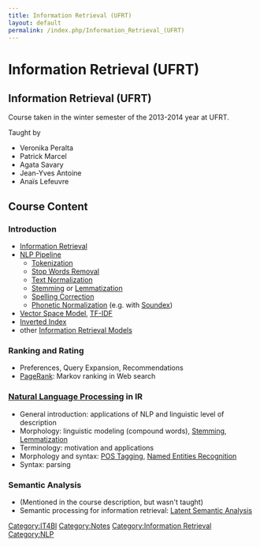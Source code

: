 ```yaml
---
title: Information Retrieval (UFRT)
layout: default
permalink: /index.php/Information_Retrieval_(UFRT)
---
```


# Information Retrieval (UFRT)

## Information Retrieval (UFRT)
Course taken in the winter semester of the 2013-2014 year at UFRT. 

Taught by 
- Veronika Peralta
- Patrick Marcel
- Agata Savary
- Jean-Yves Antoine
- Anaïs Lefeuvre


## Course Content
### Introduction
- [Information Retrieval](Information_Retrieval)
- [NLP Pipeline](NLP_Pipeline)
  - [Tokenization](Tokenization)
  - [Stop Words Removal](Stop_Words)
  - [Text Normalization](Text_Normalization)
  - [Stemming](Stemming) or [Lemmatization](Lemmatization)
  - [Spelling Correction](Spelling_Correction)
  - [Phonetic Normalization](Phonetic_Normalization) (e.g. with [Soundex](Soundex)) 
- [Vector Space Model](Vector_Space_Model), [TF-IDF](TF-IDF)
- [Inverted Index](Inverted_Index)
- other [Information Retrieval Models](Information_Retrieval_Models)


### Ranking and Rating
- Preferences, Query Expansion, Recommendations
- [PageRank](PageRank): Markov ranking in Web search


### [Natural Language Processing](Natural_Language_Processing) in IR
- General introduction: applications of NLP and linguistic level of description
- Morphology: linguistic modeling (compound words), [Stemming](Stemming), [Lemmatization](Lemmatization)
- Terminology: motivation and applications
- Morphology and syntax: [POS Tagging](POS_Tagging), [Named Entities Recognition](Named_Entities_Recognition)
- Syntax: parsing


### Semantic Analysis
- (Mentioned in the course description, but wasn't taught)
- Semantic processing for information retrieval: [Latent Semantic Analysis](Latent_Semantic_Analysis)


[Category:IT4BI](Category_IT4BI)
[Category:Notes](Category_Notes)
[Category:Information Retrieval](Category_Information_Retrieval)
[Category:NLP](Category_NLP)